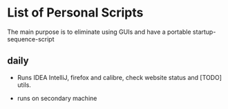 # List of Personal Scripts

The main purpose is to eliminate using GUIs and have a portable startup-sequence-script

## daily

- Runs IDEA IntelliJ, firefox and calibre, check website status and [TODO] utils.


* runs on secondary machine
